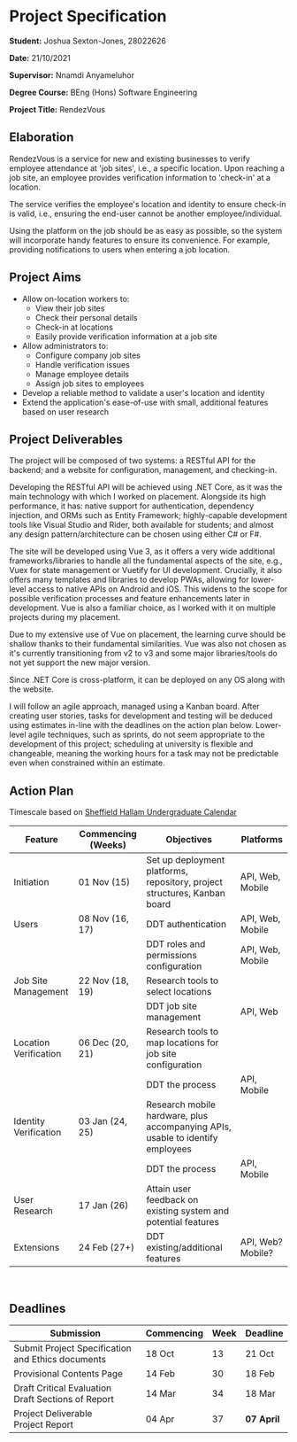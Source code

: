 # Project Specification

**Student:** Joshua Sexton-Jones, 28022626

**Date:** 21/10/2021

**Supervisor:** Nnamdi Anyameluhor

**Degree Course:** BEng (Hons) Software Engineering

**Project Title:** RendezVous

## Elaboration

RendezVous is a service for new and existing businesses to
verify employee attendance at 'job sites', i.e., a specific
location. Upon reaching a job site, an employee provides
verification information to 'check-in' at a location.

The service verifies the employee's location and identity to
ensure check-in is valid, i.e., ensuring the end-user cannot
be another employee/individual.

Using the platform on the job should be as easy as possible,
so the system will incorporate handy features to ensure its
convenience. For example, providing notifications to users
when entering a job location.

## Project Aims

- Allow on-location workers to:
  - View their job sites
  - Check their personal details
  - Check-in at locations
  - Easily provide verification information at a job site
- Allow administrators to:
  - Configure company job sites
  - Handle verification issues
  - Manage employee details
  - Assign job sites to employees
- Develop a reliable method to validate a user's location
  and identity
- Extend the application's ease-of-use with small,
  additional features based on user research

## Project Deliverables

The project will be composed of two systems: a RESTful API
for the backend; and a website for configuration,
management, and checking-in.

Developing the RESTful API will be achieved using .NET Core,
as it was the main technology with which I worked on
placement. Alongside its high performance, it has: native
support for authentication, dependency injection, and ORMs
such as Entity Framework; highly-capable development tools
like Visual Studio and Rider, both available for students;
and almost any design pattern/architecture can be chosen
using either C# or F#.

The site will be developed using Vue 3, as it offers a very
wide additional frameworks/libraries to handle all the
fundamental aspects of the site, e.g., Vuex for state
management or Vuetify for UI development. Crucially, it also
offers many templates and libraries to develop PWAs,
allowing for lower-level access to native APIs on Android
and iOS. This widens to the scope for possible verification
processes and feature enhancements later in development. Vue
is also a familiar choice, as I worked with it on multiple
projects during my placement.

Due to my extensive use of Vue on placement, the learning
curve should be shallow thanks to their fundamental
similarities. Vue was also not chosen as it's currently
transitioning from v2 to v3 and some major libraries/tools
do not yet support the new major version.

Since .NET Core is cross-platform, it can be deployed on any
OS along with the website.

I will follow an agile approach, managed using a Kanban
board. After creating user stories, tasks for development
and testing will be deduced using estimates in-line with the
deadlines on the action plan below. Lower-level agile
techniques, such as sprints, do not seem appropriate to the
development of this project; scheduling at university is
flexible and changeable, meaning the working hours for a
task may not be predictable even when constrained within an
estimate.

## Action Plan

Timescale based on
[Sheffield Hallam Undergraduate Calendar](https://students.shu.ac.uk/regulations/UG%20Academic%20Calendar%20202122.pdf)

| Feature               | Commencing (Weeks) | Objectives                                                                     | Platforms         |
| --------------------- | ------------------ | ------------------------------------------------------------------------------ | ----------------- |
| Initiation            | 01 Nov (15)        | Set up deployment platforms, repository, project structures, Kanban board      | API, Web, Mobile  |
| Users                 | 08 Nov (16, 17)    | DDT authentication                                                             | API, Web, Mobile  |
|                       |                    | DDT roles and permissions configuration                                        | API, Web, Mobile  |
| Job Site Management   | 22 Nov (18, 19)    | Research tools to select locations                                             |                   |
|                       |                    | DDT job site management                                                        | API, Web          |
| Location Verification | 06 Dec (20, 21)    | Research tools to map locations for job site configuration                     |                   |
|                       |                    | DDT the process                                                                | API, Mobile       |
| Identity Verification | 03 Jan (24, 25)    | Research mobile hardware, plus accompanying APIs, usable to identify employees |
|                       |                    | DDT the process                                                                | API, Mobile       |
| User Research         | 17 Jan (26)        | Attain user feedback on existing system and potential features                 |
| Extensions            | 24 Feb (27+)       | DDT existing/additional features                                               | API, Web? Mobile? |

<br>

## Deadlines

| Submission                                             | Commencing | Week | Deadline     |
| ------------------------------------------------------ | ---------- | ---- | ------------ |
| Submit Project Specification and Ethics documents      | 18 Oct     | 13   | 21 Oct       |
| Provisional Contents Page                              | 14 Feb     | 30   | 18 Feb       |
| Draft Critical Evaluation <br>Draft Sections of Report | 14 Mar     | 34   | 18 Mar       |
| Project Deliverable <br> Project Report                | 04 Apr     | 37   | **07 April** |
